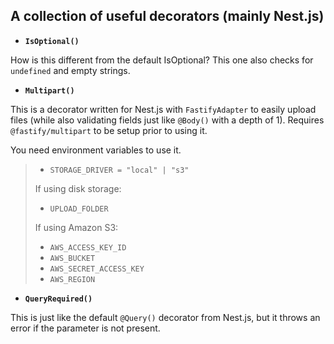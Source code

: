 ## A collection of useful decorators (mainly Nest.js)

- **`IsOptional()`**

How is this different from the default IsOptional? This one also checks for `undefined` and empty strings.

- **`Multipart()`**

This is a decorator written for Nest.js with `FastifyAdapter` to easily upload files (while also validating fields just like `@Body()` with a depth of 1). Requires `@fastify/multipart` to be setup prior to using it.

You need environment variables to use it.
> - `STORAGE_DRIVER = "local" | "s3"`
>
> If using disk storage:
> - `UPLOAD_FOLDER`
>
> If using Amazon S3:
> - `AWS_ACCESS_KEY_ID`
> - `AWS_BUCKET`
> - `AWS_SECRET_ACCESS_KEY`
> - `AWS_REGION`


- **`QueryRequired()`**

This is just like the default `@Query()` decorator from Nest.js, but it throws an error if the parameter is not present.
